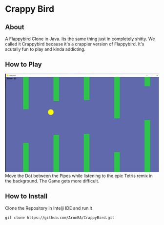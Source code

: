 # Crappy Bird
## About
A Flappybird Clone in Java. Its the same thing just in completely shitty.
We called it Crappybird because it's a crappier version of Flappybird. It's acutally fun to play and kinda addicting.

## How to Play
![img.png](img.png)
Move the Dot between the Pipes while listening to the epic Tetris remix in the background. The Game gets more difficult.  
## How to Install

Clone the Repository in Intelji IDE and run it
```
git clone https://github.com/AronBA/CrappyBird.git
```
